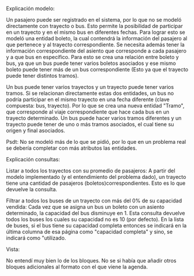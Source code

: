 Explicación modelo: 

Un pasajero puede ser registrado en el sistema, por lo que no se modeló directamente con trayecto o bus. Esto permite la posibilidad de participar en un trayecto y en el mismo bus en diferentes fechas. Para lograr esto se modeló una entidad boleto, la cual contendrá la información del pasajero al que pertenece y al trayecto correspondiente. Se necesita además tener la información correspondiente del asiento que corresponde a cada pasajero y a que bus en específico. Para esto se crea una relación entre boleto y bus, ya que un bus puede tener varios boletos asociados y ese mismo boleto puede tener más de un bus correspondiente (Esto ya que el trayecto puede tener distintos tramos).

Un bus puede tener varios trayectos y un trayecto puede tener varios tramos. Si se relacionan directamente estas dos entidades, un bus no podría participar en el mismo trayecto en una fecha diferente (clave compuesta: bus, trayecto). Por lo que se crea una nueva entidad "Tramo", que corresponde al viaje correspondiente que hace cada bus en un trayecto determinado. Un bus puede hacer varios tramos diferentes y un trayecto puede tener de uno o más tramos asociados, el cual tiene su origen y final asociados. 

Psdt: No se modeló más de lo que se pidió, por lo que en un problema real se debería completar con más atributos las entidades. 

Explicación consultas:

Listar a todos los trayectos con su promedio de pasajeros: A partir del modelo implementado (y el entendimiento del problema dado), un trayecto tiene una cantidad de pasajeros (boletos)correspondientes. Esto es lo que devuelve la consulta. 

Filtrar a todos los buses de un trayecto con más del 0% de su capacidad vendida: Cada vez que se asigna un bus un boleto con un asiento determinado, la capacidad del bus disminuye en 1. Esta consulta devuelve todos los buses los cuales su capacidad no es 10 (por defecto). En la lista de buses, si el bus tiene su capacidad completa entonces se indicará en la última columna de esa página como "capacidad completa" y sino, se indicará como "utilizado.


Vista:

No entendí muy bien lo de los bloques. No se si había que añadir otros bloques adicionales al formato con el que viene la agenda. 
